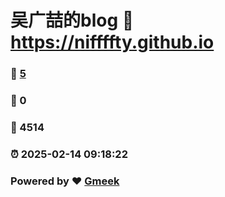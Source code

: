 # 吴广喆的blog :link: https://niffffty.github.io 
### :page_facing_up: [5](https://niffffty.github.io/tag.html) 
### :speech_balloon: 0 
### :hibiscus: 4514 
### :alarm_clock: 2025-02-14 09:18:22 
### Powered by :heart: [Gmeek](https://github.com/Meekdai/Gmeek)
